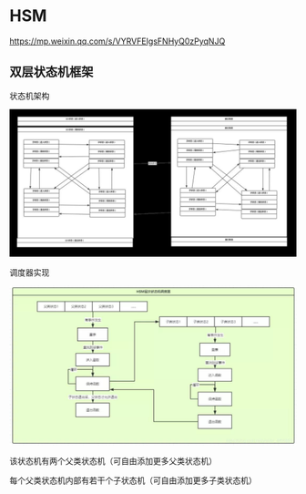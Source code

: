 # HSM

https://mp.weixin.qq.com/s/VYRVFEIgsFNHyQ0zPyqNJQ

## 双层状态机框架

状态机架构

![图片](./状态机架构.jpg)

调度器实现

![图片](./调度器实现.jpg)

该状态机有两个父类状态机（可自由添加更多父类状态机）

每个父类状态机内部有若干个子状态机（可自由添加更多子类状态机）
